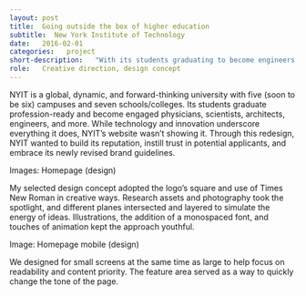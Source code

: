 ```yaml
---
layout: post
title:  Going outside the box of higher education
subtitle:  New York Institute of Technology
date:   2016-02-01
categories:   project
short-description:   "With its students graduating to become engineers, physicians, architects, and designers, NYIT wanted a new website that matched the energy and innovation embedded in its campuses. My design concept was selected and applied across the site’s 13 templates for the upcoming redesign."
role:   Creative direction, design concept
---
```


NYIT is a global, dynamic, and forward-thinking university with five (soon to be six) campuses and seven schools/colleges. Its students graduate profession-ready and become engaged physicians, scientists, architects, engineers, and more. While technology and innovation underscore everything it does, NYIT’s website wasn’t showing it. Through this redesign, NYIT wanted to build its reputation, instill trust in potential applicants, and embrace its newly revised brand guidelines.

Images: Homepage (design)

<p class="caption">My selected design concept adopted the logo’s square and use of Times New Roman in creative ways. Research assets and photography took the spotlight, and different planes intersected and layered to simulate the energy of ideas. Illustrations, the addition of a monospaced font, and touches of animation kept the approach youthful.</p>

Image: Homepage mobile (design)

<p class="caption">We designed for small screens at the same time as large to help focus on readability and content priority. The feature area served as a way to quickly change the tone of the page.</p>
